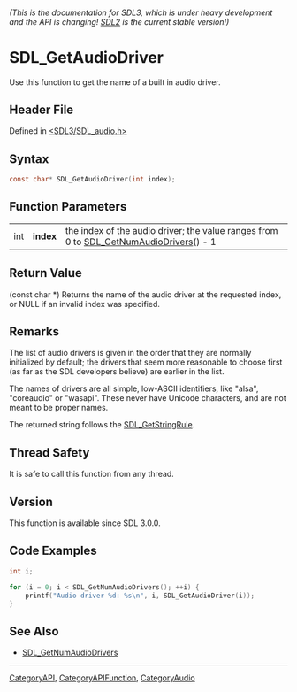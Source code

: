 ###### (This is the documentation for SDL3, which is under heavy development and the API is changing! [SDL2](https://wiki.libsdl.org/SDL2/) is the current stable version!)
# SDL_GetAudioDriver

Use this function to get the name of a built in audio driver.

## Header File

Defined in [<SDL3/SDL_audio.h>](https://github.com/libsdl-org/SDL/blob/main/include/SDL3/SDL_audio.h)

## Syntax

```c
const char* SDL_GetAudioDriver(int index);
```

## Function Parameters

|     |           |                                                                                                                  |
| --- | --------- | ---------------------------------------------------------------------------------------------------------------- |
| int | **index** | the index of the audio driver; the value ranges from 0 to [SDL_GetNumAudioDrivers](SDL_GetNumAudioDrivers)() - 1 |

## Return Value

(const char *) Returns the name of the audio driver at the requested index,
or NULL if an invalid index was specified.

## Remarks

The list of audio drivers is given in the order that they are normally
initialized by default; the drivers that seem more reasonable to choose
first (as far as the SDL developers believe) are earlier in the list.

The names of drivers are all simple, low-ASCII identifiers, like "alsa",
"coreaudio" or "wasapi". These never have Unicode characters, and are not
meant to be proper names.

The returned string follows the [SDL_GetStringRule](SDL_GetStringRule).

## Thread Safety

It is safe to call this function from any thread.

## Version

This function is available since SDL 3.0.0.

## Code Examples

```c
int i;

for (i = 0; i < SDL_GetNumAudioDrivers(); ++i) {
    printf("Audio driver %d: %s\n", i, SDL_GetAudioDriver(i));
}
```

## See Also

- [SDL_GetNumAudioDrivers](SDL_GetNumAudioDrivers)

----
[CategoryAPI](CategoryAPI), [CategoryAPIFunction](CategoryAPIFunction), [CategoryAudio](CategoryAudio)

